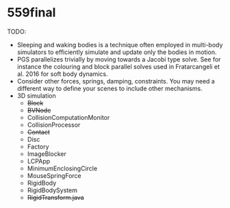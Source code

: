 # 559final

TODO:
* Sleeping and waking bodies is a technique often employed in multi-body simulators to efficiently simulate and update only the bodies in motion.
* PGS parallelizes trivially by moving towards a Jacobi type solve. See for instance the colouring and block parallel solves used in Fratarcangeli et al. 2016 for soft body dynamics.
* Consider other forces, springs, damping, constraints. You may need a different way to define your scenes to include other mechanisms.
* 3D simulation
   * ~~Block~~
   * ~~BVNode~~
   * CollisionComputationMonitor
   * CollisionProcessor
   * ~~Contact~~
   * Disc
   * Factory
   * ImageBlocker
   * LCPApp
   * MinimumEnclosingCircle
   * MouseSpringForce
   * RigidBody
   * RigidBodySystem
   * ~~RigidTransform.java~~
